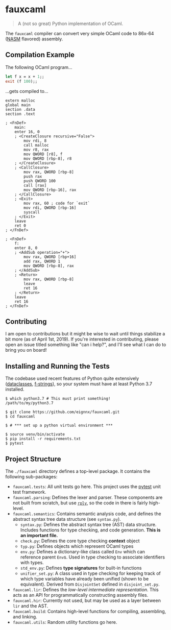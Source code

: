 # fauxcaml
> A (not so great) Python implementation of OCaml.

The `fauxcaml` compiler can convert very simple OCaml code to 86x-64 ([NASM](https://en.wikipedia.org/wiki/Netwide_Assembler) flavored) assembly.

## Compilation Example

The following OCaml program...

```ocaml
let f x = x + 1;;
exit (f 100);;
```

...gets compiled to...

```assembly
extern malloc
global main
section .data
section .text

; <FnDef>
    main:
    enter 16, 0
    ; <CreateClosure recursive="False">
        mov rdi, 8
        call malloc
        mov r8, rax
        mov QWORD [r8], f
        mov QWORD [rbp-8], r8
    ; </CreateClosure>
    ; <CallClosure>
        mov rax, QWORD [rbp-8]
        push rax
        push QWORD 100
        call [rax]
        mov QWORD [rbp-16], rax
    ; </CallClosure>
    ; <Exit>
        mov rax, 60 ; code for `exit`
        mov rdi, QWORD [rbp-16]
        syscall
    ; </Exit>
    leave
    ret 0
; </FnDef>

; <FnDef>
    f:
    enter 8, 0
    ; <AddSub operation="+">
        mov rax, QWORD [rbp+16]
        add rax, QWORD 1
        mov QWORD [rbp-8], rax
    ; </AddSub>
    ; <Return>
        mov rax, QWORD [rbp-8]
        leave
        ret 16
    ; </Return>
    leave
    ret 16
; </FnDef>
```

## Contributing

I am open to contributions but it might be wise to wait until things stabilize a bit more (as of April 1st, 2019). If you're interested in contributing, please open an issue titled something like "can i help?", and I'll see what I can do to bring you on board!

## Installing and Running the Tests

The codebase used recent features of Python quite extensively ([dataclasses](https://docs.python.org/3/library/dataclasses.html), [f-strings](https://www.python.org/dev/peps/pep-0498/)), so your system must have at least Python 3.7 installed.

```shell
$ which python3.7 # This must print something!
/path/to/my/python3.7

$ git clone https://github.com/eignnx/fauxcaml.git
$ cd fauxcaml

$ # *** set up a python virtual environment ***

$ source venv/bin/activate
$ pip install -r requirements.txt
$ pytest

```

## Project Structure

The `./fauxcaml` directory defines a top-level package. It contains the following sub-packages:

* `fauxcaml.tests`: All unit tests go here. This project uses the [pytest](https://docs.pytest.org/en/latest/) unit test framework.
* `fauxcaml.parsing`: Defines the lexer and parser. These components are not built from scratch, but use [`rply`](https://github.com/alex/rply), so the code in there is fairly high-level.
* `fauxcaml.semantics`: Contains semantic analysis code, and defines the abstract syntax tree data structure (see `syntax.py`).
  * `syntax.py`: Defines the abstract syntax tree (AST) data structure. Includes functions for type checking, and code generation. **This is an important file.**
  * `check.py`: Defines the core type checking **context** object
  * `typ.py`: Defines objects which represent OCaml types
  * `env.py`: Defines a dictionary-like class called `Env` which can reference parent `Env`s. Used in type checking to associate identifiers with types.
  * `std_env.py`: Defines **type signatures** for built-in functions
  * `unifier_set.py`: A class used in type checking for keeping track of which type variables have already been unified (shown to be equivalent). Derived from `DisjointSet` defined in `disjoint_set.py`.
* `fauxcaml.lir`: Defines the *low-level intermediate representation*. This acts as an API for programmatically constructing assembly files.
* `fauxcaml.hir`: Currently not used, but may be used as a layer between `lir` and the AST.
* `fauxcaml.build`: Contains high-level functions for compiling, assembling, and linking. 
* `fauxcaml.utils`: Random utility functions go here.
